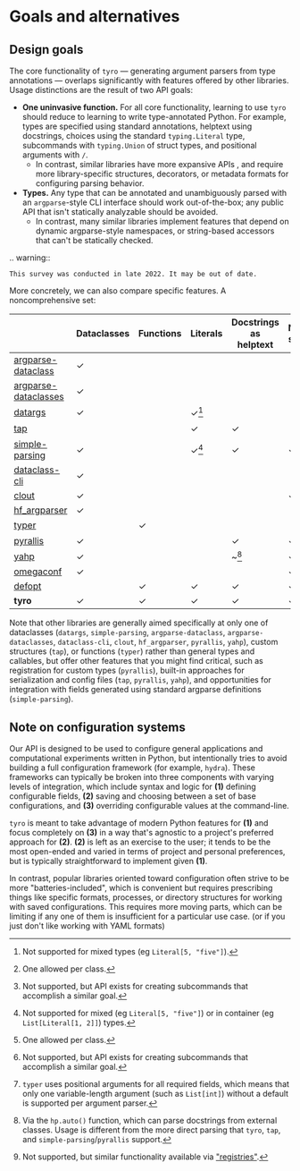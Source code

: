 # Goals and alternatives

## Design goals

The core functionality of `tyro` — generating argument parsers from type
annotations — overlaps significantly with features offered by other libraries.
Usage distinctions are the result of two API goals:

- **One uninvasive function.** For all core functionality, learning to use
  `tyro` should reduce to learning to write type-annotated Python. For example,
  types are specified using standard annotations, helptext using docstrings,
  choices using the standard `typing.Literal` type, subcommands with
  `typing.Union` of struct types, and positional arguments with `/`.
  - In contrast, similar libraries have more expansive APIs , and require more
    library-specific structures, decorators, or metadata formats for configuring
    parsing behavior.
- **Types.** Any type that can be annotated and unambiguously parsed
  with an `argparse`-style CLI interface should work out-of-the-box; any public
  API that isn't statically analyzable should be avoided.
  - In contrast, many similar libraries implement features that depend on
    dynamic argparse-style namespaces, or string-based accessors that can't be
    statically checked.

<!-- prettier-ignore-start -->

.. warning::

    This survey was conducted in late 2022. It may be out of date.

<!-- prettier-ignore-end -->

More concretely, we can also compare specific features. A noncomprehensive set:

|                                              | Dataclasses | Functions | Literals             | Docstrings as helptext | Nested structs | Unions over primitives | Unions over structs       | Lists, tuples        | Dicts | Generics |
| -------------------------------------------- | ----------- | --------- | -------------------- | ---------------------- | -------------- | ---------------------- | ------------------------- | -------------------- | ----- | -------- |
| [argparse-dataclass][argparse-dataclass]     | ✓           |           |                      |                        |                |                        |                           |                      |       |          |
| [argparse-dataclasses][argparse-dataclasses] | ✓           |           |                      |                        |                |                        |                           |                      |       |          |
| [datargs][datargs]                           | ✓           |           | ✓[^datargs_literals] |                        |                |                        | ✓[^datargs_unions_struct] | ✓                    |       |          |
| [tap][tap]                                   |             |           | ✓                    | ✓                      |                | ✓                      | ~[^tap_unions_struct]     | ✓                    |       |          |
| [simple-parsing][simple-parsing]             | ✓           |           | ✓[^simp_literals]    | ✓                      | ✓              | ✓                      | ✓[^simp_unions_struct]    | ✓                    | ✓     |          |
| [dataclass-cli][dataclass-cli]               | ✓           |           |                      |                        |                |                        |                           |                      |       |          |
| [clout][clout]                               | ✓           |           |                      |                        | ✓              |                        |                           |                      |       |          |
| [hf_argparser][hf_argparser]                 | ✓           |           |                      |                        |                |                        |                           | ✓                    | ✓     |          |
| [typer][typer]                               |             | ✓         |                      |                        |                |                        | ~[^typer_unions_struct]   | ~[^typer_containers] |       |          |
| [pyrallis][pyrallis]                         | ✓           |           |                      | ✓                      | ✓              |                        |                           | ✓                    |       |          |
| [yahp][yahp]                                 | ✓           |           |                      | ~[^yahp_docstrings]    | ✓              | ✓                      | ~[^yahp_unions_struct]    | ✓                    |       |          |
| [omegaconf][omegaconf]                       | ✓           |           |                      |                        | ✓              |                        |                           | ✓                    | ✓     |          |
| [defopt][defopt]                             |             | ✓         | ✓                    | ✓                      | ✓              | ✓                      |                           | ✓                    |       |          |
| **tyro**                                     | ✓           | ✓         | ✓                    | ✓                      | ✓              | ✓                      | ✓                         | ✓                    | ✓     | ✓        |

<!-- prettier-ignore-start -->

[datargs]: https://github.com/roee30/datargs
[tap]: https://github.com/swansonk14/typed-argument-parser
[simple-parsing]: https://github.com/lebrice/SimpleParsing
[argparse-dataclass]: https://pypi.org/project/argparse-dataclass/
[argparse-dataclasses]: https://pypi.org/project/argparse-dataclasses/
[dataclass-cli]: https://github.com/malte-soe/dataclass-cli
[clout]: https://pypi.org/project/clout/
[hf_argparser]: https://github.com/huggingface/transformers/blob/master/src/transformers/hf_argparser.py
[pyrallis]: https://github.com/eladrich/pyrallis/
[typer]: https://typer.tiangolo.com/
[yahp]: https://github.com/mosaicml/yahp
[omegaconf]: https://omegaconf.readthedocs.io/en/2.1_branch/structured_config.html
[defopt]: https://github.com/anntzer/defopt/

[^datargs_unions_struct]: One allowed per class.
[^tap_unions_struct]: Not supported, but API exists for creating subcommands that accomplish a similar goal.
[^simp_unions_struct]: One allowed per class.
[^yahp_unions_struct]: Not supported, but similar functionality available via ["registries"](https://docs.mosaicml.com/projects/yahp/en/stable/examples/registry.html).
[^typer_unions_struct]: Not supported, but API exists for creating subcommands that accomplish a similar goal.
[^simp_literals]: Not supported for mixed (eg `Literal[5, "five"]`) or in container (eg `List[Literal[1, 2]]`) types.
[^datargs_literals]: Not supported for mixed types (eg `Literal[5, "five"]`).
[^typer_containers]: `typer` uses positional arguments for all required fields, which means that only one variable-length argument (such as `List[int]`) without a default is supported per argument parser.
[^yahp_docstrings]: Via the `hp.auto()` function, which can parse docstrings from external classes. Usage is different from the more direct parsing that `tyro`, `tap`, and `simple-parsing`/`pyrallis` support.

<!-- prettier-ignore-end -->

Note that other libraries are generally aimed specifically at only one of
dataclasses (`datargs`, `simple-parsing`, `argparse-dataclass`,
`argparse-dataclasses`, `dataclass-cli`, `clout`, `hf_argparser`, `pyrallis`,
`yahp`), custom structures (`tap`), or functions (`typer`) rather than general
types and callables, but offer other features that you might find critical, such
as registration for custom types (`pyrallis`), built-in approaches for
serialization and config files (`tap`, `pyrallis`, `yahp`), and opportunities
for integration with fields generated using standard argparse definitions
(`simple-parsing`).

## Note on configuration systems

Our API is designed to be used to configure general applications and
computational experiments written in Python, but intentionally tries to avoid
building a full configuration framework (for example, `hydra`). These frameworks
can typically be broken into three components with varying levels of
integration, which include syntax and logic for **(1)** defining configurable
fields, **(2)** saving and choosing between a set of base configurations, and
**(3)** overriding configurable values at the command-line.

`tyro` is meant to take advantage of modern Python features for **(1)** and
focus completely on **(3)** in a way that's agnostic to a project's preferred
approach for **(2)**. **(2)** is left as an exercise to the user; it tends to be
the most open-ended and varied in terms of project and personal preferences, but
is typically straightforward to implement given **(1)**.

In contrast, popular libraries oriented toward configuration often strive to be
more "batteries-included", which is convenient but requires prescribing things
like specific formats, processes, or directory structures for working with saved
configurations. This requires more moving parts, which can be limiting if any
one of them is insufficient for a particular use case. (or if you just don't
like working with YAML formats)
